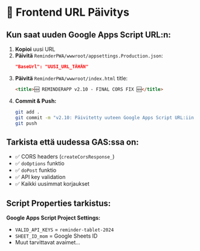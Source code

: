 # 🔄 Frontend URL Päivitys

## Kun saat uuden Google Apps Script URL:n:

1. **Kopioi** uusi URL
2. **Päivitä** `ReminderPWA/wwwroot/appsettings.Production.json`:
   ```json
   "BaseUrl": "UUSI_URL_TÄHÄN"
   ```
3. **Päivitä** `ReminderPWA/wwwroot/index.html` title:
   ```html
   <title>🆕 REMINDERAPP v2.10 - FINAL CORS FIX 🆕</title>
   ```
4. **Commit & Push:**
   ```bash
   git add .
   git commit -m "v2.10: Päivitetty uuteen Google Apps Script URL:iin CORS korjauksineen"
   git push
   ```

## Tarkista että uudessa GAS:ssa on:
- ✅ CORS headers (`createCorsResponse_`)
- ✅ `doOptions` funktio
- ✅ `doPost` funktio 
- ✅ API key validation
- ✅ Kaikki uusimmat korjaukset

## Script Properties tarkistus:
**Google Apps Script Project Settings:**
- `VALID_API_KEYS` = `reminder-tablet-2024`
- `SHEET_ID_mom` = Google Sheets ID
- Muut tarvittavat avaimet...